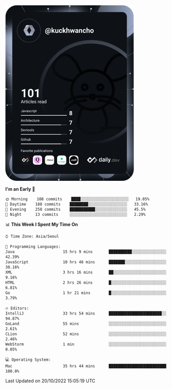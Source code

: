 <a href="https://app.daily.dev/kuckhwancho"><img src="https://github.com/kuckjwi0928/kuckjwi0928/blob/master/devcard.svg" width="400" alt="Kuckjwi Devcard"/></a>

<!--START_SECTION:waka-->
**I'm an Early 🐤** 

```text
🌞 Morning    108 commits    ████░░░░░░░░░░░░░░░░░░░░░   19.05% 
🌆 Daytime    188 commits    ████████░░░░░░░░░░░░░░░░░   33.16% 
🌃 Evening    258 commits    ███████████░░░░░░░░░░░░░░   45.5% 
🌙 Night      13 commits     ░░░░░░░░░░░░░░░░░░░░░░░░░   2.29%

```


📊 **This Week I Spent My Time On** 

```text
⌚︎ Time Zone: Asia/Seoul

💬 Programming Languages: 
Java                     15 hrs 9 mins       ██████████░░░░░░░░░░░░░░░   42.39% 
JavaScript               10 hrs 46 mins      ███████░░░░░░░░░░░░░░░░░░   30.16% 
XML                      3 hrs 16 mins       ██░░░░░░░░░░░░░░░░░░░░░░░   9.16% 
HTML                     2 hrs 26 mins       █░░░░░░░░░░░░░░░░░░░░░░░░   6.81% 
Go                       1 hr 21 mins        █░░░░░░░░░░░░░░░░░░░░░░░░   3.79%

🔥 Editors: 
IntelliJ                 33 hrs 54 mins      ███████████████████████░░   94.87% 
GoLand                   55 mins             ░░░░░░░░░░░░░░░░░░░░░░░░░   2.61% 
CLion                    52 mins             ░░░░░░░░░░░░░░░░░░░░░░░░░   2.46% 
WebStorm                 1 min               ░░░░░░░░░░░░░░░░░░░░░░░░░   0.05%

💻 Operating System: 
Mac                      35 hrs 44 mins      █████████████████████████   100.0%

```


 Last Updated on 20/10/2022 15:05:19 UTC
<!--END_SECTION:waka-->
